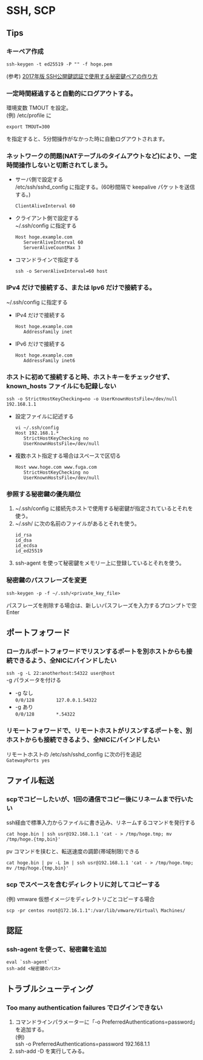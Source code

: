 # SSH, SCP

## Tips
### キーペア作成
```
ssh-keygen -t ed25519 -P "" -f hoge.pem
```
(参考) [2017年版 SSH公開鍵認証で使用する秘密鍵ペアの作り方](https://qiita.com/wnoguchi/items/a72a042bb8159c35d056#%E5%9C%A7%E5%80%92%E7%9A%84%E3%81%AB%E6%84%8F%E8%AD%98%E9%AB%98%E3%81%84-ed25519)

### 一定時間経過すると自動的にログアウトする。
環境変数 TMOUT を設定。  
(例) /etc/profile に
```
export TMOUT=300
```
を指定すると、5分間操作がなかった時に自動ログアウトされます。

### ネットワークの問題(NATテーブルのタイムアウトなど)により、一定時間操作しないと切断されてしまう。
* サーバ側で設定する  
/etc/ssh/sshd_config に指定する。(60秒間隔で keepalive パケットを送信する。)  
  ```
  ClientAliveInterval 60
  ```
* クライアント側で設定する  
~/.ssh/config に指定する  
  ```
  Host hoge.example.com
     ServerAliveInterval 60
     ServerAliveCountMax 3
  ```
* コマンドラインで指定する   
  ```
  ssh -o ServerAliveInterval=60 host
  ```

### IPv4 だけで接続する、または Ipv6 だけで接続する。

~/.ssh/config に指定する  
* IPv4 だけで接続する
  ```
  Host hoge.example.com
     AddressFamily inet
  ```
* IPv6 だけで接続する
  ```
  Host hoge.example.com
     AddressFamily inet6
  ```

### ホストに初めて接続すると時、ホストキーをチェックせず、known_hosts ファイルにも記録しない
    ssh -o StrictHostKeyChecking=no -o UserKnownHostsFile=/dev/null 192.168.1.1
* 設定ファイルに記述する  
  ```
  vi ~/.ssh/config
  Host 192.168.1.*
     StrictHostKeyChecking no
     UserKnownHostsFile=/dev/null
  ```
* 複数ホスト指定する場合はスペースで区切る  
  ```
  Host www.hoge.com www.fuga.com
     StrictHostKeyChecking no
     UserKnownHostsFile=/dev/null
  ```

### 参照する秘密鍵の優先順位

1. ~/.ssh/config に接続先ホストで使用する秘密鍵が指定されているとそれを使う。
1. ~/.ssh/ に次の名前のファイルがあるとそれを使う。
   ```
   id_rsa
   id_dsa
   id_ecdsa
   id_ed25519
   ```
1. ssh-agent を使って秘密鍵をメモリー上に登録しているとそれを使う。

### 秘密鍵のパスフレーズを変更

```
ssh-keygen -p -f ~/.ssh/<private_key_file>
```  
パスフレーズを削除する場合は、新しいパスフレーズを入力するプロンプトで空 Enter

## ポートフォワード
### ローカルポートフォワードでリスンするポートを別ホストからも接続できるよう、全NICにバインドしたい
`ssh -g -L 22:anotherhost:54322 user@host`  
-g パラメータを付ける  
* -g なし  
`0/0/128        127.0.0.1.54322`
* -g あり  
`0/0/128        *.54322`

### リモートフォワードで、リモートホストがリスンするポートを、別ホストからも接続できるよう、全NICにバインドしたい
リモートホストの /etc/ssh/sshd_config に次の行を追記  
`GatewayPorts yes`

## ファイル転送
### scpでコピーしたいが、1回の通信でコピー後にリネームまで行いたい
ssh経由で標準入力からファイルに書き込み、リネームするコマンドを発行する
```
cat hoge.bin | ssh usr@192.168.1.1 'cat - > /tmp/hoge.tmp; mv /tmp/hoge.{tmp,bin}'
```
pv コマンドを挟むと、転送速度の調節(帯域制限)できる
```
cat hoge.bin | pv -L 1m | ssh usr@192.168.1.1 'cat - > /tmp/hoge.tmp; mv /tmp/hoge.{tmp,bin}'
```

### scp でスペースを含むディレクトリに対してコピーする
(例) vmware 仮想イメージをディレクトリごとコピーする場合
```
scp -pr centos root@172.16.1.1":/var/lib/vmware/Virtual\ Machines/
```

## 認証
### ssh-agent を使って、秘密鍵を追加
```
eval `ssh-agent`
ssh-add <秘密鍵のパス>
```

## トラブルシューティング

### Too many authentication failures でログインできない
1.  コマンドラインパラメーターに「-o PreferredAuthentications=password」を追加する。  
(例)  
ssh -o PreferredAuthentications=password 192.168.1.1  
1. ssh-add -D を実行してみる。 
